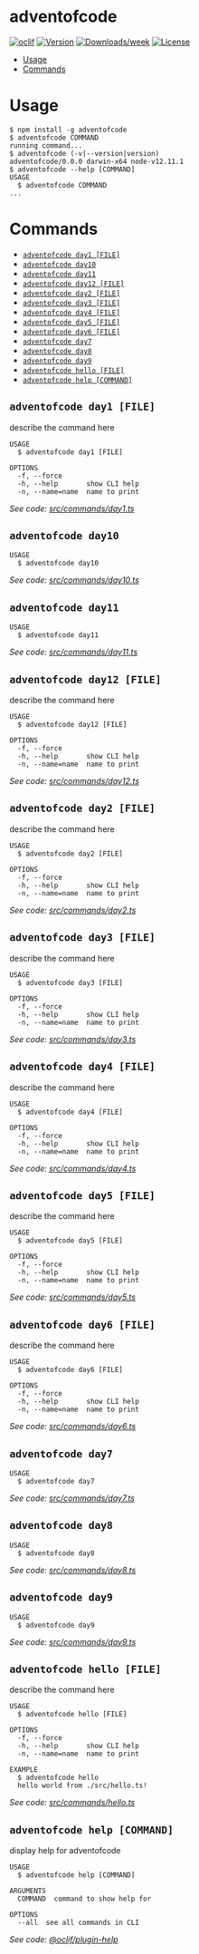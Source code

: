 adventofcode
============



[![oclif](https://img.shields.io/badge/cli-oclif-brightgreen.svg)](https://oclif.io)
[![Version](https://img.shields.io/npm/v/adventofcode.svg)](https://npmjs.org/package/adventofcode)
[![Downloads/week](https://img.shields.io/npm/dw/adventofcode.svg)](https://npmjs.org/package/adventofcode)
[![License](https://img.shields.io/npm/l/adventofcode.svg)](https://github.com/folke/adventofcode/blob/master/package.json)

<!-- toc -->
* [Usage](#usage)
* [Commands](#commands)
<!-- tocstop -->
# Usage
<!-- usage -->
```sh-session
$ npm install -g adventofcode
$ adventofcode COMMAND
running command...
$ adventofcode (-v|--version|version)
adventofcode/0.0.0 darwin-x64 node-v12.11.1
$ adventofcode --help [COMMAND]
USAGE
  $ adventofcode COMMAND
...
```
<!-- usagestop -->
# Commands
<!-- commands -->
* [`adventofcode day1 [FILE]`](#adventofcode-day1-file)
* [`adventofcode day10`](#adventofcode-day10)
* [`adventofcode day11`](#adventofcode-day11)
* [`adventofcode day12 [FILE]`](#adventofcode-day12-file)
* [`adventofcode day2 [FILE]`](#adventofcode-day2-file)
* [`adventofcode day3 [FILE]`](#adventofcode-day3-file)
* [`adventofcode day4 [FILE]`](#adventofcode-day4-file)
* [`adventofcode day5 [FILE]`](#adventofcode-day5-file)
* [`adventofcode day6 [FILE]`](#adventofcode-day6-file)
* [`adventofcode day7`](#adventofcode-day7)
* [`adventofcode day8`](#adventofcode-day8)
* [`adventofcode day9`](#adventofcode-day9)
* [`adventofcode hello [FILE]`](#adventofcode-hello-file)
* [`adventofcode help [COMMAND]`](#adventofcode-help-command)

## `adventofcode day1 [FILE]`

describe the command here

```
USAGE
  $ adventofcode day1 [FILE]

OPTIONS
  -f, --force
  -h, --help       show CLI help
  -n, --name=name  name to print
```

_See code: [src/commands/day1.ts](https://github.com/folke/adventofcode/blob/v0.0.0/src/commands/day1.ts)_

## `adventofcode day10`

```
USAGE
  $ adventofcode day10
```

_See code: [src/commands/day10.ts](https://github.com/folke/adventofcode/blob/v0.0.0/src/commands/day10.ts)_

## `adventofcode day11`

```
USAGE
  $ adventofcode day11
```

_See code: [src/commands/day11.ts](https://github.com/folke/adventofcode/blob/v0.0.0/src/commands/day11.ts)_

## `adventofcode day12 [FILE]`

describe the command here

```
USAGE
  $ adventofcode day12 [FILE]

OPTIONS
  -f, --force
  -h, --help       show CLI help
  -n, --name=name  name to print
```

_See code: [src/commands/day12.ts](https://github.com/folke/adventofcode/blob/v0.0.0/src/commands/day12.ts)_

## `adventofcode day2 [FILE]`

describe the command here

```
USAGE
  $ adventofcode day2 [FILE]

OPTIONS
  -f, --force
  -h, --help       show CLI help
  -n, --name=name  name to print
```

_See code: [src/commands/day2.ts](https://github.com/folke/adventofcode/blob/v0.0.0/src/commands/day2.ts)_

## `adventofcode day3 [FILE]`

describe the command here

```
USAGE
  $ adventofcode day3 [FILE]

OPTIONS
  -f, --force
  -h, --help       show CLI help
  -n, --name=name  name to print
```

_See code: [src/commands/day3.ts](https://github.com/folke/adventofcode/blob/v0.0.0/src/commands/day3.ts)_

## `adventofcode day4 [FILE]`

describe the command here

```
USAGE
  $ adventofcode day4 [FILE]

OPTIONS
  -f, --force
  -h, --help       show CLI help
  -n, --name=name  name to print
```

_See code: [src/commands/day4.ts](https://github.com/folke/adventofcode/blob/v0.0.0/src/commands/day4.ts)_

## `adventofcode day5 [FILE]`

describe the command here

```
USAGE
  $ adventofcode day5 [FILE]

OPTIONS
  -f, --force
  -h, --help       show CLI help
  -n, --name=name  name to print
```

_See code: [src/commands/day5.ts](https://github.com/folke/adventofcode/blob/v0.0.0/src/commands/day5.ts)_

## `adventofcode day6 [FILE]`

describe the command here

```
USAGE
  $ adventofcode day6 [FILE]

OPTIONS
  -f, --force
  -h, --help       show CLI help
  -n, --name=name  name to print
```

_See code: [src/commands/day6.ts](https://github.com/folke/adventofcode/blob/v0.0.0/src/commands/day6.ts)_

## `adventofcode day7`

```
USAGE
  $ adventofcode day7
```

_See code: [src/commands/day7.ts](https://github.com/folke/adventofcode/blob/v0.0.0/src/commands/day7.ts)_

## `adventofcode day8`

```
USAGE
  $ adventofcode day8
```

_See code: [src/commands/day8.ts](https://github.com/folke/adventofcode/blob/v0.0.0/src/commands/day8.ts)_

## `adventofcode day9`

```
USAGE
  $ adventofcode day9
```

_See code: [src/commands/day9.ts](https://github.com/folke/adventofcode/blob/v0.0.0/src/commands/day9.ts)_

## `adventofcode hello [FILE]`

describe the command here

```
USAGE
  $ adventofcode hello [FILE]

OPTIONS
  -f, --force
  -h, --help       show CLI help
  -n, --name=name  name to print

EXAMPLE
  $ adventofcode hello
  hello world from ./src/hello.ts!
```

_See code: [src/commands/hello.ts](https://github.com/folke/adventofcode/blob/v0.0.0/src/commands/hello.ts)_

## `adventofcode help [COMMAND]`

display help for adventofcode

```
USAGE
  $ adventofcode help [COMMAND]

ARGUMENTS
  COMMAND  command to show help for

OPTIONS
  --all  see all commands in CLI
```

_See code: [@oclif/plugin-help](https://github.com/oclif/plugin-help/blob/v2.2.1/src/commands/help.ts)_
<!-- commandsstop -->

